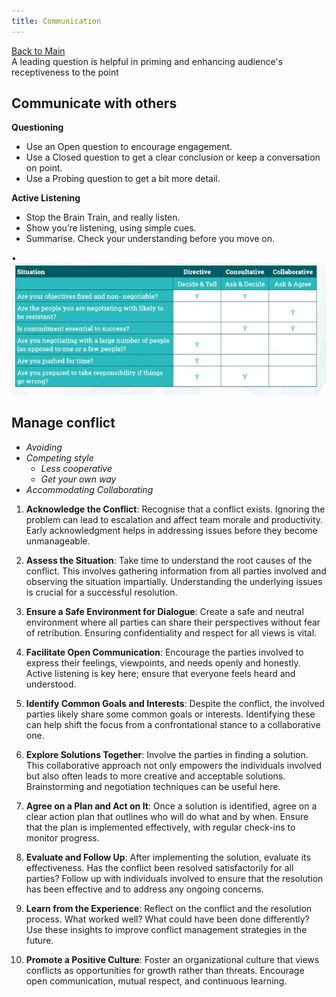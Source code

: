 ```yaml
---
title: Communication
---
```

  
[Back to Main](../../README.md#)  
A leading question is helpful in priming and enhancing audience's receptiveness to the point    
    
    
## Communicate with others    
    
    
**Questioning**    
    
- Use an Open question to encourage engagement.    
- Use a Closed question to get a clear conclusion or keep a conversation on point.    
- Use a Probing question to get a bit more detail.    
    
**Active Listening**    
    
- Stop the Brain Train, and really listen.    
- Show you’re listening, using simple cues.    
- Summarise. Check your understanding before you move on.    
    
•![](../image/Aspose.Words.5364a901-92ab-4f1a-a312-4393b804b23f.007.jpeg)    
    
## Manage conflict    
    
- *Avoiding*    
- *Competing style*    
	- *Less cooperative*    
	- *Get your own way*     
- *Accommodating Collaborating*    
    
1. **Acknowledge the Conflict**: Recognise that a conflict exists. Ignoring the problem can lead to escalation and affect team morale and productivity. Early acknowledgment helps in addressing issues before they become unmanageable.    
        
2. **Assess the Situation**: Take time to understand the root causes of the conflict. This involves gathering information from all parties involved and observing the situation impartially. Understanding the underlying issues is crucial for a successful resolution.    
        
3. **Ensure a Safe Environment for Dialogue**: Create a safe and neutral environment where all parties can share their perspectives without fear of retribution. Ensuring confidentiality and respect for all views is vital.    
        
4. **Facilitate Open Communication**: Encourage the parties involved to express their feelings, viewpoints, and needs openly and honestly. Active listening is key here; ensure that everyone feels heard and understood.    
        
5. **Identify Common Goals and Interests**: Despite the conflict, the involved parties likely share some common goals or interests. Identifying these can help shift the focus from a confrontational stance to a collaborative one.    
        
6. **Explore Solutions Together**: Involve the parties in finding a solution. This collaborative approach not only empowers the individuals involved but also often leads to more creative and acceptable solutions. Brainstorming and negotiation techniques can be useful here.    
        
7. **Agree on a Plan and Act on It**: Once a solution is identified, agree on a clear action plan that outlines who will do what and by when. Ensure that the plan is implemented effectively, with regular check-ins to monitor progress.    
        
8. **Evaluate and Follow Up**: After implementing the solution, evaluate its effectiveness. Has the conflict been resolved satisfactorily for all parties? Follow up with individuals involved to ensure that the resolution has been effective and to address any ongoing concerns.    
        
9. **Learn from the Experience**: Reflect on the conflict and the resolution process. What worked well? What could have been done differently? Use these insights to improve conflict management strategies in the future.    
        
10. **Promote a Positive Culture**: Foster an organizational culture that views conflicts as opportunities for growth rather than threats. Encourage open communication, mutual respect, and continuous learning.